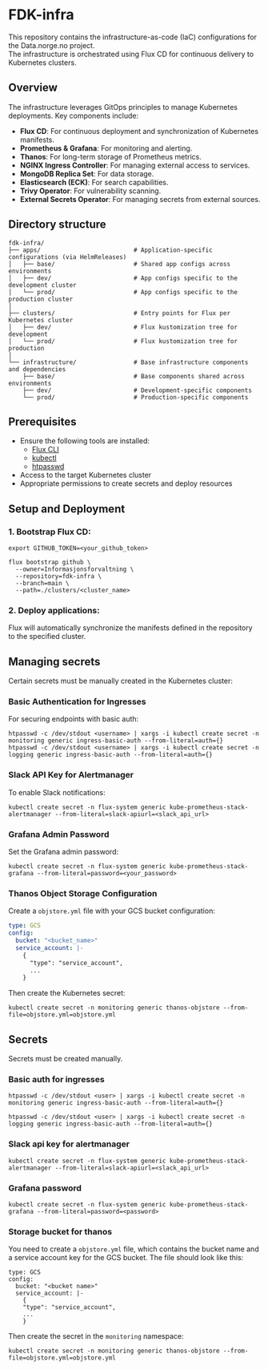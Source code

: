 # FDK-infra

This repository contains the infrastructure-as-code (IaC) configurations for the Data.norge.no project. <br>
The infrastructure is orchestrated using Flux CD for continuous delivery to Kubernetes clusters.

## Overview
The infrastructure leverages GitOps principles to manage Kubernetes deployments. Key components include:
- **Flux CD**: For continuous deployment and synchronization of Kubernetes manifests.
- **Prometheus & Grafana**: For monitoring and alerting.
- **Thanos**: For long-term storage of Prometheus metrics.
- **NGINX Ingress Controller**: For managing external access to services.
- **MongoDB Replica Set**: For data storage.
- **Elasticsearch (ECK)**: For search capabilities.
- **Trivy Operator**: For vulnerability scanning.
- **External Secrets Operator**: For managing secrets from external sources.

## Directory structure
```
fdk-infra/
├── apps/                          # Application-specific configurations (via HelmReleases)
│   ├── base/                      # Shared app configs across environments
│   ├── dev/                       # App configs specific to the development cluster
│   └── prod/                      # App configs specific to the production cluster
│
├── clusters/                      # Entry points for Flux per Kubernetes cluster
│   ├── dev/                       # Flux kustomization tree for development
│   └── prod/                      # Flux kustomization tree for production
│
└── infrastructure/                # Base infrastructure components and dependencies
    ├── base/                      # Base components shared across environments
    ├── dev/                       # Development-specific components
    └── prod/                      # Production-specific components
```

## Prerequisites
- Ensure the following tools are installed:
  - [Flux CLI](https://fluxcd.io/docs/installation/)
  - [kubectl](https://kubernetes.io/docs/tasks/tools/)
  - [htpasswd](https://httpd.apache.org/docs/current/programs/htpasswd.html)
- Access to the target Kubernetes cluster
- Appropriate permissions to create secrets and deploy resources

## Setup and Deployment

### 1. Bootstrap Flux CD:
```
export GITHUB_TOKEN=<your_github_token>

flux bootstrap github \
  --owner=Informasjonsforvaltning \
  --repository=fdk-infra \
  --branch=main \
  --path=./clusters/<cluster_name>
```
### 2. Deploy applications:<br>
Flux will automatically synchronize the manifests defined in the repository to the specified cluster.

## Managing secrets
Certain secrets must be manually created in the Kubernetes cluster:
### Basic Authentication for Ingresses
For securing endpoints with basic auth:
```
htpasswd -c /dev/stdout <username> | xargs -i kubectl create secret -n monitoring generic ingress-basic-auth --from-literal=auth={}
htpasswd -c /dev/stdout <username> | xargs -i kubectl create secret -n logging generic ingress-basic-auth --from-literal=auth={}
```
### Slack API Key for Alertmanager
To enable Slack notifications:
```
kubectl create secret -n flux-system generic kube-prometheus-stack-alertmanager --from-literal=slack-apiurl=<slack_api_url>
```
### Grafana Admin Password
Set the Grafana admin password:
```
kubectl create secret -n flux-system generic kube-prometheus-stack-grafana --from-literal=password=<your_password>
```
### Thanos Object Storage Configuration
Create a `objstore.yml` file with your GCS bucket configuration:
```yaml
type: GCS
config:
  bucket: "<bucket_name>"
  service_account: |-
    {
      "type": "service_account",
      ...
    }
```
Then create the Kubernetes secret:
```
kubectl create secret -n monitoring generic thanos-objstore --from-file=objstore.yml=objstore.yml
```

## Secrets

Secrets must be created manually.

### Basic auth for ingresses

```
htpasswd -c /dev/stdout <user> | xargs -i kubectl create secret -n monitoring generic ingress-basic-auth --from-literal=auth={}
```

```
htpasswd -c /dev/stdout <user> | xargs -i kubectl create secret -n logging generic ingress-basic-auth --from-literal=auth={}
```

### Slack api key for alertmanager

```
kubectl create secret -n flux-system generic kube-prometheus-stack-alertmanager --from-literal=slack-apiurl=<slack_api_url>
```

### Grafana password

```
kubectl create secret -n flux-system generic kube-prometheus-stack-grafana --from-literal=password=<password>
```

### Storage bucket for thanos
You need to create a `objstore.yml` file, which contains the bucket name and a service account key for the GCS bucket. The file should look like this:

```
type: GCS
config:
  bucket: "<bucket name>"
  service_account: |-
    {
    "type": "service_account",
    ...
    }
```
Then create the secret in the `monitoring` namespace:
```
kubectl create secret -n monitoring generic thanos-objstore --from-file=objstore.yml=objstore.yml
```
